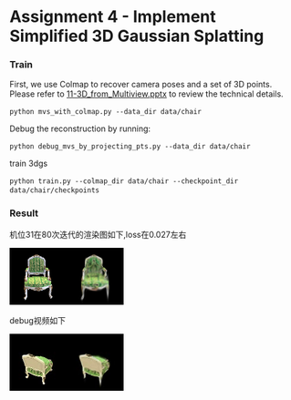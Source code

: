 # Assignment 4 - Implement Simplified 3D Gaussian Splatting



### Train
First, we use Colmap to recover camera poses and a set of 3D points. Please refer to [11-3D_from_Multiview.pptx](https://rec.ustc.edu.cn/share/705bfa50-6e53-11ef-b955-bb76c0fede49) to review the technical details.
```
python mvs_with_colmap.py --data_dir data/chair
```

Debug the reconstruction by running:
```
python debug_mvs_by_projecting_pts.py --data_dir data/chair
```

train 3dgs
```
python train.py --colmap_dir data/chair --checkpoint_dir data/chair/checkpoints
```

### Result
机位31在80次迭代的渲染图如下,loss在0.027左右


![r_31](data/chair/checkpoints/debug_images/epoch_0080/r_31.png)

debug视频如下

![debug_rendering](data/chair/checkpoints/debug_rendering.gif)
